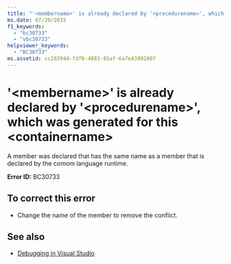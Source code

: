 ```yaml
---
title: "'<membername>' is already declared by '<procedurename>', which was generated for this <containername>"
ms.date: 07/20/2015
f1_keywords: 
  - "bc30733"
  - "vbc30733"
helpviewer_keywords: 
  - "BC30733"
ms.assetid: cc28394d-fdf6-4883-85af-6a7e43992607
---
```

# '\<membername>' is already declared by '\<procedurename>', which was generated for this \<containername>
A member was declared that has the same name as a member that is declared by the comom language runtime.  
  
 **Error ID:** BC30733  
  
## To correct this error  
  
-   Change the name of the member to remove the conflict.  
  
## See also
- [Debugging in Visual Studio](/visualstudio/debugger/debugging-in-visual-studio)
